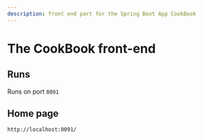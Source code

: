 ```yaml
---
description: front end part for the Spring Boot App CookBook
---
```


# The CookBook front-end

## Runs

 Runs on port `8091`

## Home page

```text
http://localhost:8091/
```





